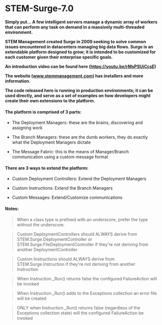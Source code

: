 # STEM-Surge-7.0

**Simply put... A few intelligent servers manage a dynamic array of workers that can perform any task on demand in a massively multi-threaded environment.**

**STEM Management created Surge in 2009 seeking to solve common issues encountered in datacenters managing big data flows. Surge is an extendable platform designed to grow; it is intended to be customized for each customer given their enterprise specific goals.**

**An introduction video can be found here (https://youtu.be/rMsPSUjCcsE)** 

**The website (www.stemmanagement.com) has installers and more information.**

**The code released here is running in production environments; it can be used directly, and serve as a set of examples on how developers might create their own extensions to the platform.**


#### The platform is comprised of 3 parts:

- The Deployment Managers: these are the brains, discovering and assigning work

- The Branch Managers: these are the dumb workers, they do exactly what the Deployment Managers dictate

- The Message Fabric: this is the means of Manager/Branch communication using a custom message format


#### There are 3 ways to extend the platform:

- Custom Deployment Controllers: Extend the Deployment Managers

- Custom Instructions: Extend the Branch Managers

- Custom Messages: Extend/Customize communications


#### Notes:

> When a class type is prefixed with an underscore, prefer the type without the underscore.

> Custom DeploymentControllers should ALWAYS derive from STEM.Surge.DeploymentController or STEM.Surge.FileDeploymentController if they're not deriving from another DeploymentController

> Custom Instructions should ALWAYS derive from STEM.Surge.Instruction if they're not deriving from another Instruction

> When Instruction._Run() returns false the configured FailureAction will be invoked

> When Instruction._Run() adds to the Exceptions collection an error file will be created

> ONLY when Instruction._Run() returns false (regardless of the Exceptions collection state) will the configured FailureAction be invoked
